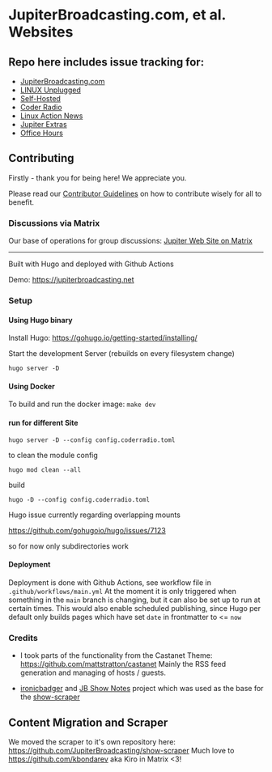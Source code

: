# JupiterBroadcasting.com, et al. Websites

## Repo here includes issue tracking for:
  * [JupiterBroadcasting.com](https://jupiterbroadcasting.com)
  * [LINUX Unplugged](https://linuxunplugged.com/)
  * [Self-Hosted](https://selfhosted.show/)
  * [Coder Radio](https://coder.show/)
  * [Linux Action News](https://linuxactionnews.com/)
  * [Jupiter Extras](https://extras.show/)
  * [Office Hours](https://www.officehours.hair/)

## Contributing
Firstly - thank you for being here! We appreciate you.

Please read our [Contributor Guidelines](https://github.com/JupiterBroadcasting/jupiterbroadcasting.com/blob/main/CONTRIBUTING.md) on how to contribute wisely for all to benefit.

### Discussions via Matrix

Our base of operations for group discussions: [Jupiter Web Site on Matrix](https://matrix.to/#/#jupiterweb:jupiterbroadcasting.com)

---

Built with Hugo and deployed with Github Actions

Demo: https://jupiterbroadcasting.net

### Setup

#### Using Hugo binary

Install Hugo: https://gohugo.io/getting-started/installing/

Start the development Server (rebuilds on every filesystem change)

`hugo server -D`

#### Using Docker

To build and run the docker image:
`make dev`

#### run for different Site

`hugo server -D --config config.coderradio.toml`

to clean the module config

`hugo mod clean --all`

build

`hugo -D --config config.coderradio.toml`

Hugo issue currently regarding overlapping mounts

https://github.com/gohugoio/hugo/issues/7123

so for now only subdirectories work

#### Deployment

Deployment is done with Github Actions, see workflow file in `.github/workflows/main.yml`
At the moment it is only triggered when something in the `main` branch is changing, but it can also be set up to run at certain times.
This would also enable scheduled publishing, since Hugo per default only builds pages which have set `date` in frontmatter to <= `now`

### Credits

- I took parts of the functionality from the Castanet Theme: https://github.com/mattstratton/castanet
Mainly the RSS feed generation and managing of hosts / guests.

- [ironicbadger](https://github.com/ironicbadger) and [JB Show Notes](https://github.com/selfhostedshow/show-notes) project which was used as the base for the [show-scraper](https://github.com/JupiterBroadcasting/show-scraper)

## Content Migration and Scraper

We moved the scraper to it's own repository here: https://github.com/JupiterBroadcasting/show-scraper
Much love to https://github.com/kbondarev aka Kiro in Matrix <3!
